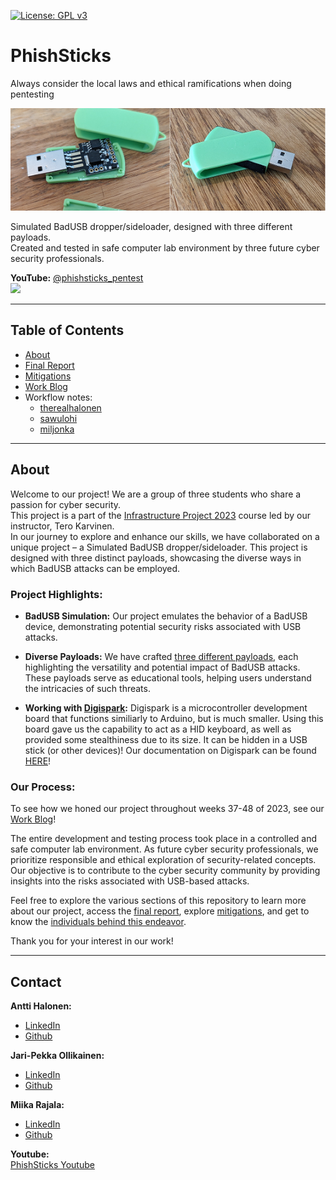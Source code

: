 [![License: GPL v3](https://img.shields.io/badge/License-GPLv3-blue.svg)](https://www.gnu.org/licenses/gpl-3.0)
# PhishSticks

Always consider the local laws and ethical ramifications when doing pentesting

![](/notes/ollikainen/images/ps_sidebyside.png)

Simulated BadUSB dropper/sideloader, designed with three different payloads.   
Created and tested in safe computer lab environment by three future cyber security professionals.    

**YouTube:** [@phishsticks_pentest](https://www.youtube.com/@phishsticks_pentest/videos)   
[![](http://img.youtube.com/vi/bDzVevtZiWE/0.jpg)](https://www.youtube.com/watch?v=bDzVevtZiWE "PhishSticks - The Ethical Hackers tool for BadUSB")

---

## Table of Contents
- [About]()
- [Final Report](https://github.com/therealhalonen/PhishSticks/blob/master/documentation/Final_Report.md)
- [Mitigations](https://github.com/therealhalonen/PhishSticks/blob/master/documentation/Mitigations.md)
- [Work Blog](https://github.com/therealhalonen/PhishSticks/blob/master/documentation/MWork_Blog.md)
- Workflow notes:
  - [therealhalonen](https://github.com/therealhalonen/PhishSticks/blob/master/notes/halonen/notes.md)
  - [sawulohi](https://github.com/therealhalonen/PhishSticks/blob/master/notes/ollikainen/notes.md)
  - [miljonka](https://github.com/therealhalonen/PhishSticks/blob/master/notes/rajala/notes.md)

---

## About

Welcome to our project! We are a group of three students who share a passion for cyber security.   
This project is a part of the [Infrastructure Project 2023](https://terokarvinen.com/2023/infra-project-2023/) course led by our instructor, Tero Karvinen.    
In our journey to explore and enhance our skills, we have collaborated on a unique project – a Simulated BadUSB dropper/sideloader. This project is designed with three distinct payloads, showcasing the diverse ways in which BadUSB attacks can be employed.

### Project Highlights:

- **BadUSB Simulation:** Our project emulates the behavior of a BadUSB device, demonstrating potential security risks associated with USB attacks.

- **Diverse Payloads:** We have crafted [three different payloads](/payloads/), each highlighting the versatility and potential impact of BadUSB attacks. These payloads serve as educational tools, helping users understand the intricacies of such threats.

- **Working with [Digispark](http://digistump.com/products/1):** Digispark is a microcontroller development board that functions similiarly to Arduino, but is much smaller. Using this board gave us the capability to act as a HID keyboard, as well as provided some stealthiness due to its size. It can be hidden in a USB stick (or other devices)! Our documentation on Digispark can be found [HERE](/digispark/)!

### Our Process:

To see how we honed our project throughout weeks 37-48 of 2023, see our [Work Blog](https://github.com/therealhalonen/PhishSticks/blob/master/documentation/MWork_Blog.md)!

The entire development and testing process took place in a controlled and safe computer lab environment. As future cyber security professionals, we prioritize responsible and ethical exploration of security-related concepts. Our objective is to contribute to the cyber security community by providing insights into the risks associated with USB-based attacks.

Feel free to explore the various sections of this repository to learn more about our project, access the [final report](/documentation/final_report.md), explore [mitigations](/documentation/Mitigations.md), and get to know the [individuals behind this endeavor](#contact).

Thank you for your interest in our work!

---

## Contact

**Antti Halonen:**    
- [LinkedIn](https://www.linkedin.com/in/antti-halonen-38662a231/)   
- [Github]()   

**Jari-Pekka Ollikainen:**   
- [LinkedIn](https://www.linkedin.com/in/jari-pekka-ollikainen-9ab62a224/)   
- [Github](https://github.com/sawulohi/)   

**Miika Rajala:**   
- [LinkedIn](https://www.linkedin.com/in/miika-rajala-79866224b/)   
- [Github](https://github.com/miljonka/)   

**Youtube:**   
[PhishSticks Youtube](https://www.youtube.com/@phishsticks_pentest/videos)
